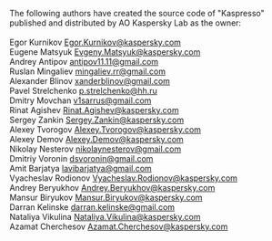 The following authors have created the source code of "Kaspresso" <br>
published and distributed by AO Kaspersky Lab as the owner: <br><br>
Egor Kurnikov <Egor.Kurnikov@kaspersky.com> <br>
Eugene Matsyuk <Evgeny.Matsyuk@kaspersky.com> <br>
Andrey Antipov <antipov11.11@gmail.com> <br>
Ruslan Mingaliev <mingaliev.rr@gmail.com> <br>
Alexander Blinov <xanderblinov@gmail.com> <br>
Pavel Strelchenko <p.strelchenko@hh.ru> <br>
Dmitry Movchan <v1sarrus@gmail.com> <br>
Rinat Agishev <Rinat.Agishev@kaspersky.com> <br>
Sergey Zankin <Sergey.Zankin@kaspersky.com> <br>
Alexey Tvorogov <Alexey.Tvorogov@kaspersky.com> <br>
Alexey Demov <Alexey.Demov@kaspersky.com> <br>
Nikolay Nesterov <nikolaynesterov@gmail.com> <br>
Dmitriy Voronin <dsvoronin@gmail.com> <br>
Amit Barjatya <lavibarjatya@gmail.com> <br>
Vyacheslav Rodionov <Vyacheslav.Rodionov@kaspersky.com> <br>
Andrey Beryukhov <Andrey.Beryukhov@kaspersky.com> <br>
Mansur Biryukov <Mansur.Biryukov@kaspersky.com> <br>
Darran Kelinske <darran.kelinske@gmail.com> <br>
Nataliya Vikulina <Nataliya.Vikulina@kaspersky.com> <br>
Azamat Cherchesov <Azamat.Cherchesov@kaspersky.com> <br>
